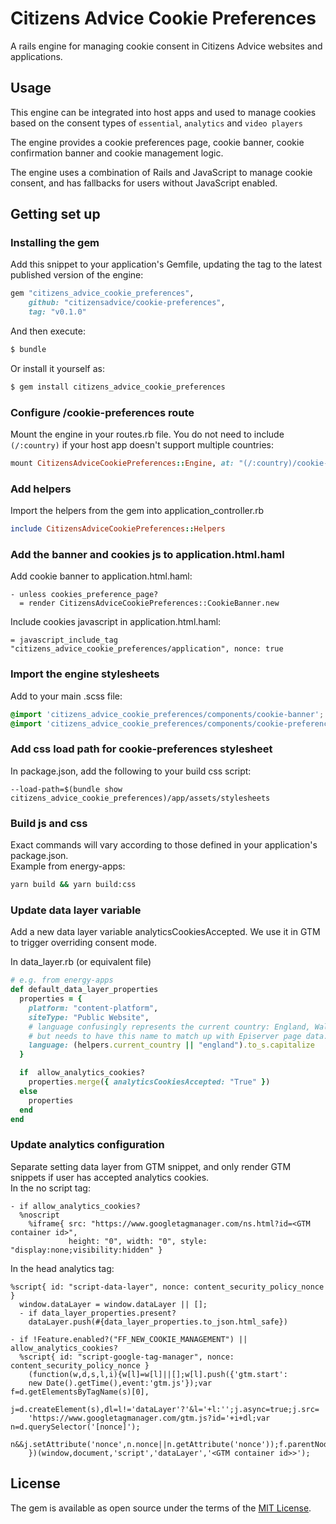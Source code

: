 # Citizens Advice Cookie Preferences

A rails engine for managing cookie consent in Citizens Advice websites and applications.

## Usage

This engine can be integrated into host apps and used to manage cookies
based on the consent types of `essential`, `analytics` and `video players`

The engine provides a cookie preferences page, cookie banner, cookie confirmation
banner and cookie management logic.

The engine uses a combination of Rails and JavaScript to manage cookie consent, 
and has fallbacks for users without JavaScript enabled.

## Getting set up
### Installing the gem

Add this snippet to your application's Gemfile, updating the tag to the latest published
version of the engine:

```ruby
gem "citizens_advice_cookie_preferences",
    github: "citizensadvice/cookie-preferences",
    tag: "v0.1.0"
```

And then execute:

```bash
$ bundle
```

Or install it yourself as:

```bash
$ gem install citizens_advice_cookie_preferences
```

### Configure /cookie-preferences route
Mount the engine in your routes.rb file. You do not need to include `(/:country)` if your 
host app doesn't support multiple countries:
```ruby
mount CitizensAdviceCookiePreferences::Engine, at: "(/:country)/cookie-preferences"
```

### Add helpers
Import the helpers from the gem into application_controller.rb
```ruby
include CitizensAdviceCookiePreferences::Helpers
```

### Add the banner and cookies js to application.html.haml
Add cookie banner to application.html.haml:
```haml
- unless cookies_preference_page?
  = render CitizensAdviceCookiePreferences::CookieBanner.new
```

Include cookies javascript in application.html.haml:
```haml
= javascript_include_tag "citizens_advice_cookie_preferences/application", nonce: true
```

### Import the engine stylesheets

Add to your main .scss file:
```scss
@import 'citizens_advice_cookie_preferences/components/cookie-banner';
@import 'citizens_advice_cookie_preferences/components/cookie-preferences';
```

### Add css load path for cookie-preferences stylesheet
In package.json, add the following to your build css script:  
```
--load-path=$(bundle show citizens_advice_cookie_preferences)/app/assets/stylesheets
```

### Build js and css
Exact commands will vary according to those defined in your application's package.json.  
Example from energy-apps:  
```bash
yarn build && yarn build:css
```

### Update data layer variable
Add a new data layer variable analyticsCookiesAccepted. We use it in GTM to trigger overriding consent mode.  

In data_layer.rb (or equivalent file)
```ruby
# e.g. from energy-apps
def default_data_layer_properties
  properties = {
    platform: "content-platform",
    siteType: "Public Website",
    # language confusingly represents the current country: England, Wales etc.
    # but needs to have this name to match up with Episerver page data.
    language: (helpers.current_country || "england").to_s.capitalize
  }

  if  allow_analytics_cookies?
    properties.merge({ analyticsCookiesAccepted: "True" })
  else
    properties
  end
end
```

### Update analytics configuration
Separate setting data layer from GTM snippet, and only render GTM snippets if user has accepted analytics cookies.  
In the no script tag:
```haml
- if allow_analytics_cookies?
  %noscript
    %iframe{ src: "https://www.googletagmanager.com/ns.html?id=<GTM container id>",
             height: "0", width: "0", style: "display:none;visibility:hidden" }
```
In the head analytics tag:  
```haml
%script{ id: "script-data-layer", nonce: content_security_policy_nonce }
  window.dataLayer = window.dataLayer || [];
  - if data_layer_properties.present?
    dataLayer.push(#{data_layer_properties.to_json.html_safe})

- if !Feature.enabled?("FF_NEW_COOKIE_MANAGEMENT") || allow_analytics_cookies?
  %script{ id: "script-google-tag-manager", nonce: content_security_policy_nonce }
    (function(w,d,s,l,i){w[l]=w[l]||[];w[l].push({'gtm.start':
    new Date().getTime(),event:'gtm.js'});var f=d.getElementsByTagName(s)[0],
    j=d.createElement(s),dl=l!='dataLayer'?'&l='+l:'';j.async=true;j.src=
    'https://www.googletagmanager.com/gtm.js?id='+i+dl;var n=d.querySelector('[nonce]');
    n&&j.setAttribute('nonce',n.nonce||n.getAttribute('nonce'));f.parentNode.insertBefore(j,f);
    })(window,document,'script','dataLayer','<GTM container id>>');
```
## License

The gem is available as open source under the terms of the [MIT License](https://opensource.org/licenses/MIT).
